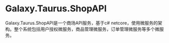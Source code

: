 # Galaxy.Taurus.ShopAPI
 Galaxy.Taurus.ShopAPI是一个商场API服务，基于c# netcore，使用微服务的架构。整个系统包括用户授权微服务，商品管理微服务，订单管理微服务等多个微服务。
